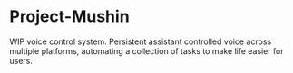 # Project-Mushin
WIP voice control system. Persistent assistant controlled voice across
multiple platforms, automating a collection of tasks to make life easier
for users.
